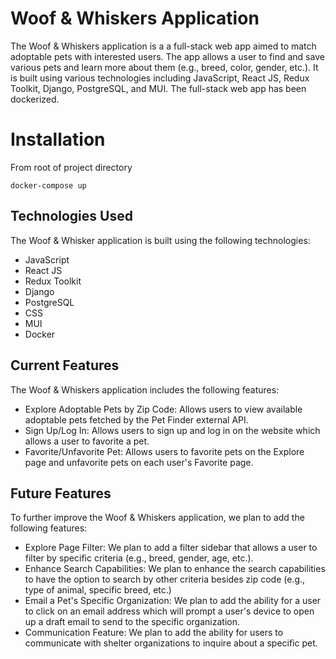 # Woof & Whiskers Application

The Woof & Whiskers application is a a full-stack web app aimed to match adoptable pets with interested users. The app allows a user to find and save various pets and learn more about them (e.g., breed, color, gender, etc.). It is built using various technologies including JavaScript, React JS, Redux Toolkit, Django, PostgreSQL, and MUI. The full-stack web app has been dockerized.

# Installation
From root of project directory

```docker-compose up```

## Technologies Used

The Woof & Whisker application is built using the following technologies:

- JavaScript
- React JS
- Redux Toolkit
- Django
- PostgreSQL
- CSS
- MUI
- Docker

## Current Features

The Woof & Whiskers application includes the following features:

- Explore Adoptable Pets by Zip Code: Allows users to view available adoptable pets fetched by the Pet Finder external API.
- Sign Up/Log In: Allows users to sign up and log in on the website which allows a user to favorite a pet.
- Favorite/Unfavorite Pet: Allows users to favorite pets on the Explore page and unfavorite pets on each user's Favorite page.

## Future Features

To further improve the Woof & Whiskers application, we plan to add the following features:

- Explore Page Filter: We plan to add a filter sidebar that allows a user to filter by specific criteria (e.g., breed, gender, age, etc.).
- Enhance Search Capabilities: We plan to enhance the search capabilities to have the option to search by other criteria besides zip code (e.g., type of animal, specific breed, etc.)
- Email a Pet's Specific Organization: We plan to add the ability for a user to click on an email address which will prompt a user's device to open up a draft email to send to the specific organization.
- Communication Feature: We plan to add the ability for users to communicate with shelter organizations to inquire about a specific pet.
